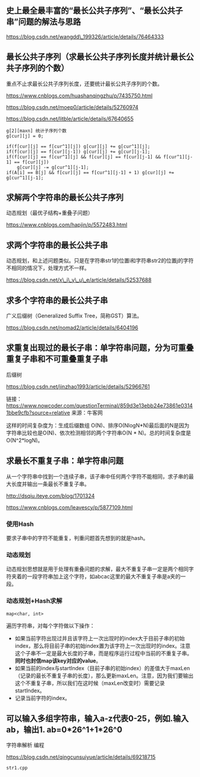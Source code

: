 ## 史上最全最丰富的“最长公共子序列”、“最长公共子串”问题的解法与思路

https://blog.csdn.net/wangdd\_199326/article/details/76464333

## 最长公共子序列（求最长公共子序列长度并统计最长公共子序列的个数）

重点不止求最长公共子序列长度，还要统计最长公共子序列的个数。

https://www.cnblogs.com/huashanqingzhu/p/7435750.html

https://blog.csdn.net/moep0/article/details/52760974

https://blog.csdn.net/litble/article/details/67640655

```
g[2][maxn] 统计子序列个数
g[cur][j] = 0;

if(f[cur][j] == f[cur^1][j]) g[cur][j] += g[cur^1][j];  
if(f[cur][j] == f[cur][j-1]) g[cur][j] += g[cur][j-1];  
if(f[cur][j] == f[cur^1][j] && f[cur][j] == f[cur][j-1] && f[cur^1][j-1] == f[cur][j]) 
	g[cur][j] -= g[cur^1][j-1];
if(A[i] == B[j] && f[cur][j] == f[cur^1][j-1] + 1) g[cur][j] += g[cur^1][j-1]; 
```

## 求解两个字符串的最长公共子序列

动态规划（最优子结构+重叠子问题）

https://www.cnblogs.com/hapjin/p/5572483.html

## 求两个字符串的最长公共子串

动态规划，和上述问题类似。只是在字符串str1的位置i和字符串str2的位置j的字符不相同的情况下，处理方式不一样。

https://blog.csdn.net/x\_i\_y\_u\_e/article/details/52537688

## 求多个字符串的最长公共子串

广义后缀树（Generalized Suffix Tree，简称GST）算法。

https://blog.csdn.net/nomad2/article/details/6404196

## 求重复出现过的最长子串：单字符串问题，分为可重叠重复子串和不可重叠重复子串

后缀树

https://blog.csdn.net/jinzhao1993/article/details/52966761

链接：https://www.nowcoder.com/questionTerminal/859d3e13ebb24e73861e03141bbe9cfb?source=relative
来源：牛客网

这样的时间复杂度为：生成后缀数组 O(N)、排序O(NlogN\*N)最后面的N是因为字符串比较也是O(N)、依次检测相邻的两个字符串O(N * N)。总的时间复杂度是O(N^2\*logN)。

## 求最长不重复子串：单字符串问题

从一个字符串中找到一个连续子串，该子串中任何两个字符不能相同，求子串的最大长度并输出一条最长不重复子串。

http://dsqiu.iteye.com/blog/1701324

https://www.cnblogs.com/leavescy/p/5877109.html

### 使用Hash

要求子串中的字符不能重复，判重问题首先想到的就是hash。

### 动态规划

动态规划思想就是用于处理有重叠问题的求解，最大不重复子串一定是两个相同字符夹着的一段字符串加上这个字符，如abcac这里的最大不重复子串是a夹的一段。

### 动态规划+Hash求解

```
map<char, int>
```

遍历字符串，对每个字符做以下操作：

* 如果当前字符出现过并且该字符上一次出现时的index大于目前子串的初始index，那么将目前子串的初始index置为该字符上一次出现时的index。注意这个子串不一定是最大长度的子串，而是程序运行过程中当前的不重复子串。**同时也封信map该key对应的value**。
* 如果当前的index与startIndex（目前子串的初始index）的差值大于maxLen（记录的最长不重复子串的长度），那么更新maxLen。注意，因为我们要输出这个不重复子串，所以我们在这时候（maxLen改变时）需要记录startIndex。
* 记录当前字符的index。

## 可以输入多组字符串，输入a-z代表0-25，例如.输入ab，输出1. ab=0\*26^1+1\*26^0

字符串解析 编程

https://blog.csdn.net/qingcunsuiyue/article/details/69218715

```
str1.cpp
```
